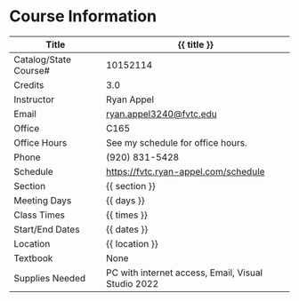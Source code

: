 
# Course Information

| Title | {{ title }} |
|-------|--------------------------|
| Catalog/State Course# | 10152114 |
| Credits | 3.0 |
| Instructor | Ryan Appel |
| Email | <a href="mailto:ryan.appel3240@fvtc.edu">ryan.appel3240@fvtc.edu</a> |
| Office | C165 |
| Office Hours | See my schedule for office hours. |
| Phone | (920) 831-5428 |
| Schedule | <a href="https://fvtc.ryan-appel.com/schedule">https://fvtc.ryan-appel.com/schedule</a> |
| Section | {{ section }} |
| Meeting Days | {{ days }} |
| Class Times | {{ times }} |
| Start/End Dates | {{ dates }} |
| Location | {{ location }} |
| Textbook | None |
| Supplies Needed | PC with internet access, Email, Visual Studio 2022 |
